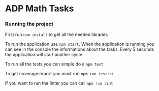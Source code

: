 # ADP Math Tasks

### Running the project

First run `npm install` to get all the needed libraries

To run the application use `npm start`. When the application is running you can see in the console the informations about the tasks. Every 5 seconds the application will start another cycle

To run all the tests you can simple do a `npm test`

To get coverage report you must run `npm run test:ci`

If you want to run the linter you can call `npm run lint`
